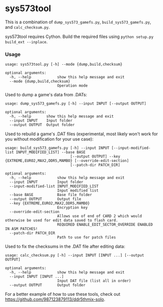 # sys573tool

This is a combination of `dump_sys573_gamefs.py`, `build_sys573_gamefs.py`, and `calc_checksum.py`.

sys573tool requires Cython. Build the required files using `python setup.py build_ext --inplace`.

### Usage

```
usage: sys573tool.py [-h] --mode {dump,build,checksum}

optional arguments:
  -h, --help            show this help message and exit
  --mode {dump,build,checksum}
                        Operation mode
```

Used to dump a game's data from .DATs:
```
usage: dump_sys573_gamefs.py [-h] --input INPUT [--output OUTPUT]

optional arguments:
  -h, --help       show this help message and exit
  --input INPUT    Input folder
  --output OUTPUT  Output folder
```

Used to rebuild a game's .DAT files (experimental, most likely won't work for you without modification for your use case):
```
usage: build_sys573_gamefs.py [-h] --input INPUT [--input-modified-list INPUT_MODIFIED_LIST] --base BASE
                              [--output OUTPUT] --key {EXTREME,EURO2,MAX2,DDR5,MAMBO} [--override-edit-section]
                              [--patch-dir PATCH_DIR]

optional arguments:
  -h, --help            show this help message and exit
  --input INPUT         Input folder
  --input-modified-list INPUT_MODIFIED_LIST
                        Input modified list
  --base BASE           Base file folder
  --output OUTPUT       Output file
  --key {EXTREME,EURO2,MAX2,DDR5,MAMBO}
                        Encryption key
  --override-edit-section
                        Allows use of end of CARD 2 which would otherwise be used for edit data saved to flash card.
                        REQUIRED ENABLE_EDIT_SECTOR_OVERRIDE ENABLED IN ASM PATCHES!
  --patch-dir PATCH_DIR
                        Path to use for patch files
```

Used to fix the checksums in the .DAT file after editing data:
```
usage: calc_checksum.py [-h] --input INPUT [INPUT ...] [--output OUTPUT]

optional arguments:
  -h, --help            show this help message and exit
  --input INPUT [INPUT ...]
                        Input DAT file (list all in order)
  --output OUTPUT       Output folder
```

For a better example of how to use these tools, check out https://github.com/987123879113/ddr5thmix-solo.
